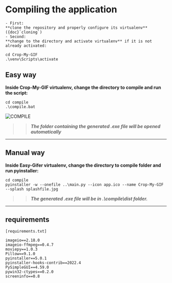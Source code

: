 # Compiling the application

```{warning}
- First:  
**clone the repository and properly configure its virtualenv** ({doc}`cloning`)
- Second:  
**change to the directory and activate virtualenv** if it is not already activated:
```

    cd Crop-My-GIF
    .\venv\Scripts\activate

## Easy way

**Inside Crop-My-GIF virtualenv, change the directory to compile and run the script:**

    cd compile
    .\compile.bat
    
![COMPILE](https://s8.gifyu.com/images/compile-crop-my-gif.gif)

>> _**The folder containing the generated .exe file will be opened automatically**_

***

## Manual way

**Inside Easy-Gifer virtualenv, change the directory to compile folder and run pyinstaller:**

    cd compile
    pyinstaller -w --onefile ..\main.py --icon app.ico --name Crop-My-GIF --splash splashfile.jpg
    
>> _**The generated .exe file will be in .\compile\dist folder.**_

***

## requirements

    [requirements.txt]

    imageio==2.18.0
    imageio-ffmpeg==0.4.7
    moviepy==1.0.3
    Pillow==9.1.0
    pyinstaller==5.0.1
    pyinstaller-hooks-contrib==2022.4
    PySimpleGUI==4.59.0
    pywin32-ctypes==0.2.0
    screeninfo==0.8

```{include} <toctree.md>
```

